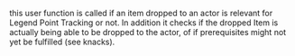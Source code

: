 this user function is called if an item dropped to an actor is relevant for Legend Point Tracking or not. In addition it checks if the dropped Item is actually being able to be dropped to the actor, of if prerequisites might not yet be fulfilled (see knacks). 